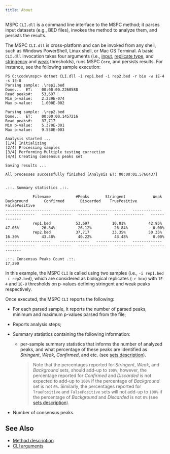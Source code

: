 ```yaml
---
title: About
---
```


MSPC `CLI.dll` is a command line interface to the MSPC method; 
it parses input datasets (e.g., BED files), invokes the method
to analyze them, and persists the results. 

The MSPC `CLI.dll` is cross-platform and can be invoked from 
any shell, such as Windows PowerShell, Linux shell, or 
Mac OS Terminal. A basic `CLI.dll` invocation takes four 
arguments (i.e., [input](cli/args.md#input), 
[replicate type](cli/args.md#replicate-type), and
[stringency](cli/args.md#stringency-threshold) and
[weak](cli/args.md#weak-threshold) thresholds), runs 
MSPC `Core`, and persists results. 
For instance, see the following sample execution: 

```shell
PS C:\code\mspc> dotnet CLI.dll -i rep1.bed -i rep2.bed -r bio -w 1E-4 -s 1E-8
Parsing sample: .\rep1.bed
Done...  ET:    00:00:00.2260588
Read peaks#:    53,697
Min p-value:    2.239E-074
Max p-value:    1.000E-002

Parsing sample: .\rep2.bed
Done...  ET:    00:00:00.1457216
Read peaks#:    37,717
Min p-value:    5.370E-301
Max p-value:    9.550E-003

Analysis started ...
[1/4] Initializing
[2/4] Processing samples
[3/4] Performing Multiple testing correction
[4/4] Creating consensus peaks set

Saving results ...

All processes successfully finished [Analysis ET: 00:00:01.5766437]


.::. Summary statistics .::.

            Filename           #Peaks       Stringent            Weak      Background       Confirmed       Discarded    TruePositive   FalsePositive
--------------------    -------------   -------------   -------------   -------------   -------------   -------------   -------------   -------------
            rep1.bed           53,697          10.01%          42.95%          47.05%          26.84%          26.12%          26.84%           0.00%
            rep2.bed           37,717          33.35%          50.35%          16.30%          43.48%          40.22%          43.48%           0.00%
--------------------    -------------   -------------   -------------   -------------   -------------   -------------   -------------   -------------

.::. Consensus Peaks Count .::.
17,290
```

In this example, the MSPC `CLI` is called using two samples 
(i.e., `-i rep1.bed -i rep2.bed`), which are considered as
biological replicates (`-r bio`) with `1E-4` and `1E-8` thresholds
on p-values defining stringent and weak peaks respectively. 


Once executed, the MSPC `CLI` reports the following: 
- For each parsed sample, it reports the number of parsed peaks,
minimum and maximum p-values parsed from the file;
- Reports analysis steps;
- Summary statistics containing the following information:
  - per-sample summary statistics that informs the number
    of analyzed peaks, and what percentage of these peaks
    are identified as *Stringent*, *Weak*, *Confirmed*,
    and etc. (see [sets description](method/sets.md)).

    > Note that the percentages reported for *Stringent*, *Weak*, 
    and *Background* sets, should add-up to `100%`;
    however, the percentage reported for *Confirmed* and
    *Discarded* is not expected to add-up to `100%` if
    the percentage of *Background* set is not `0%`. 
    Similarly, the percentages reported for `TruePositive`
    and `FalsePositive` sets will not add-up to `100%`
    if the percentage of *Background* and *Discarded* is 
    not `0%` (see [sets description](method/sets.md)).

 - Number of consensus peaks.



## See Also

- [Method description](method/about.md)
- [CLI arguments](cli/args.md)
